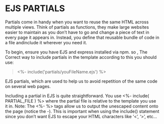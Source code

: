# EJS PARTIALS

Partials come in handy when you want to reuse the same HTML across multiple views. 
Think of partials as functions, they make large websites easier to maintain as you 
don’t have to go and change a piece of text in every page it appears in. Instead,
you define that reusable bundle of code in a file andinclude it wherever you need it.


To begin, ensure you have EJS and express installed via npm.
so , The Correct way to include partials in the template according to this you should use:

><%- include('partials/youFileName.ejs') %>

EJS partials, which are used to help us to avoid repetition of the same code on several web pages.



Including a partial in EJS is quite straightforward. You use <%- include( PARTIAL_FILE ) %> where the partial file is relative to the template you use it in.
Note: The <%- %> tags allow us to output the unescaped content onto the page (notice the -). This is important when using the include()
statement since you don’t want EJS to escape your HTML characters like ‘<’, ‘>’, etc…
